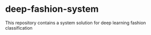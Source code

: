 # deep-fashion-system
This repository contains a system solution for deep learning fashion classification
